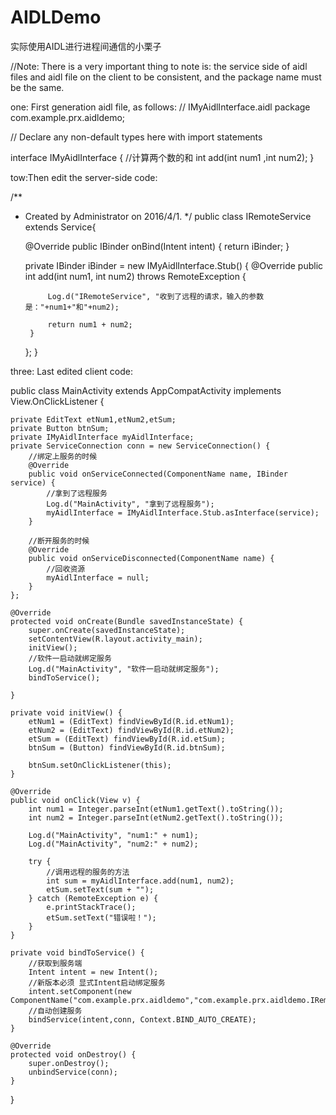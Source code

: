 # AIDLDemo
实际使用AIDL进行进程间通信的小栗子

//Note: There is a very important thing to note is: the service side of aidl files and aidl file on the client to be consistent, and the package name must be the same.

one: First generation aidl file, as follows:
// IMyAidlInterface.aidl
package com.example.prx.aidldemo;

// Declare any non-default types here with import statements

interface IMyAidlInterface {
    //计算两个数的和
    int add(int num1 ,int num2);
}


tow:Then edit the server-side code:


/**
 * Created by Administrator on 2016/4/1.
 */
public class IRemoteService extends Service{

    @Override
    public IBinder onBind(Intent intent) {
        return iBinder;
    }


    private IBinder iBinder = new IMyAidlInterface.Stub() {
        @Override
        public int add(int num1, int num2) throws RemoteException {

            Log.d("IRemoteService", "收到了远程的请求，输入的参数是："+num1+"和"+num2);

            return num1 + num2;
        }
    };
}


three: Last edited client code:


public class MainActivity extends AppCompatActivity
			  implements View.OnClickListener {

    private EditText etNum1,etNum2,etSum;
    private Button btnSum;
    private IMyAidlInterface myAidlInterface;
    private ServiceConnection conn = new ServiceConnection() {
        //绑定上服务的时候
        @Override
        public void onServiceConnected(ComponentName name, IBinder service) {
            //拿到了远程服务
            Log.d("MainActivity", "拿到了远程服务");
            myAidlInterface = IMyAidlInterface.Stub.asInterface(service);
        }

        //断开服务的时候
        @Override
        public void onServiceDisconnected(ComponentName name) {
            //回收资源
            myAidlInterface = null;
        }
    };

    @Override
    protected void onCreate(Bundle savedInstanceState) {
        super.onCreate(savedInstanceState);
        setContentView(R.layout.activity_main);
        initView();
        //软件一启动就绑定服务
        Log.d("MainActivity", "软件一启动就绑定服务");
        bindToService();

    }

    private void initView() {
        etNum1 = (EditText) findViewById(R.id.etNum1);
        etNum2 = (EditText) findViewById(R.id.etNum2);
        etSum = (EditText) findViewById(R.id.etSum);
        btnSum = (Button) findViewById(R.id.btnSum);

        btnSum.setOnClickListener(this);
    }

    @Override
    public void onClick(View v) {
        int num1 = Integer.parseInt(etNum1.getText().toString());
        int num2 = Integer.parseInt(etNum2.getText().toString());

        Log.d("MainActivity", "num1:" + num1);
        Log.d("MainActivity", "num2:" + num2);

        try {
            //调用远程的服务的方法
            int sum = myAidlInterface.add(num1, num2);
            etSum.setText(sum + "");
        } catch (RemoteException e) {
            e.printStackTrace();
            etSum.setText("错误啦！");
        }
    }

    private void bindToService() {
        //获取到服务端
        Intent intent = new Intent();
        //新版本必须 显式Intent启动绑定服务
        intent.setComponent(new ComponentName("com.example.prx.aidldemo","com.example.prx.aidldemo.IRemoteService"));
        //自动创建服务
        bindService(intent,conn, Context.BIND_AUTO_CREATE);
    }

    @Override
    protected void onDestroy() {
        super.onDestroy();
        unbindService(conn);
    }
}





